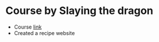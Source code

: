 # Course by Slaying the dragon

- Course [link](https://www.youtube.com/watch?v=j5Oh3EawGkM)
- Created a recipe website

